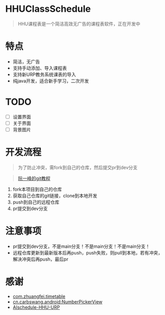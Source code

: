 # HHUClassSchedule

> HHU课程表是一个简洁高效无广告的课程表软件，正在开发中

# 特点

- 简洁，无广告
- 支持手动添加、导入课程表
- 支持新URP教务系统课表的导入
- 纯java开发，适合新手学习，二次开发

# TODO

- [ ] 设置界面
- [ ] 关于界面
- [ ] 背景图片

# 开发流程

> 为了防止冲突，需fork到自己的仓库，然后提交pr到dev分支

> [阮一峰的git教程](https://www.liaoxuefeng.com/wiki/896043488029600)

1. fork本项目到自己的仓库
2. 获取自己仓库的git链接，clone到本地开发
3. push到自己的远程仓库
4. pr提交到dev分支

# 注意事项

- pr提交到dev分支，不是main分支！不是main分支！不是main分支！
- 远程仓库更新到最新版本后再push，push失败，则pull到本地，若有冲突，解决冲突后再push，最后pr

# 感谢

- [com.zhuangfei.timetable](https://github.com/zfman/TimetableView)
- [cn.carbswang.android:NumberPickerView](https://github.com/Carbs0126/NumberPickerView)
- [AIschedule-HHU-URP](https://github.com/yuchenii/AIschedule-HHU-URP)

